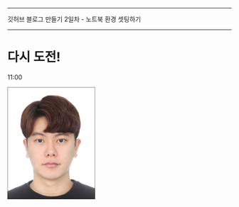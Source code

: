 ----

깃허브 블로그 만들기 2일차 - 노트북 환경 셋팅하기

----

# 다시 도전!

11:00

<img src="../images/2023-09-21-FIrst/13b76aa43fc3c4a89541cbb689b206ac1690ba5c.jpg" title="" alt="김진성1.jpg" width="197">
